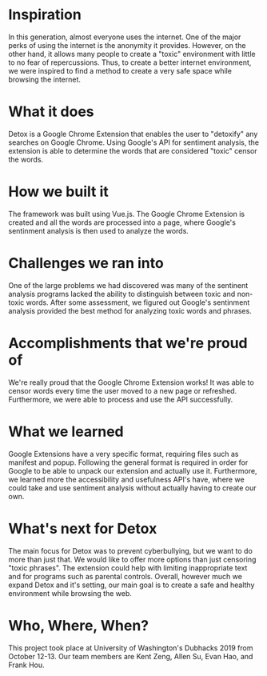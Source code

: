 # Inspiration
In this generation, almost everyone uses the internet. One of the major perks of using the internet is the anonymity it provides. However, on the other hand, it allows many people to create a "toxic" environment with little to no fear of repercussions. Thus, to create a better internet environment, we were inspired to find a method to create a very safe space while browsing the internet.

# What it does
Detox is a Google Chrome Extension that enables the user to "detoxify" any searches on Google Chrome. Using Google's API for sentiment analysis, the extension is able to determine the words that are considered "toxic" censor the words. 

# How we built it
The framework was built using Vue.js. The Google Chrome Extension is created and all the words are processed into a page, where Google's sentinment analysis is then used to analyze the words.

# Challenges we ran into
One of the large problems we had discovered was many of the sentinent analysis programs lacked the ability to distinguish between toxic and non-toxic words. After some assessment, we figured out Google's sentinment analysis provided the best method for analyzing toxic words and phrases.

# Accomplishments that we're proud of
We're really proud that the Google Chrome Extension works! It was able to censor words every time the user moved to a new page or refreshed. Furthermore, we were able to process and use the API successfully.

# What we learned
Google Extensions have a very specific format, requiring files such as manifest and popup. Following the general format is required in order for Google to be able to unpack our extension and actually use it. Furthermore, we learned more the accessibility and usefulness API's have, where we could take and use sentiment analysis without actually having to create our own.

# What's next for Detox
The main focus for Detox was to prevent cyberbullying, but we want to do more than just that. We would like to offer more options than just censoring "toxic phrases". The extension could help with limiting inappropriate text and for programs such as parental controls.
Overall, however much we expand Detox and it's setting, our main goal is to create a safe and healthy environment while browsing the web.

# Who, Where, When?
This project took place at University of Washington's Dubhacks 2019 from October 12-13. Our team members are Kent Zeng, Allen Su, Evan Hao, and Frank Hou.
